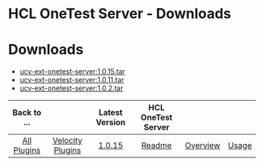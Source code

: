 
HCL OneTest Server - Downloads
==============================

# Downloads

- [ucv-ext-onetest-server:1.0.15.tar]()
- [ucv-ext-onetest-server:1.0.11.tar]()
- [ucv-ext-onetest-server:1.0.2.tar]()

|Back to ...||Latest Version|HCL OneTest Server |||
| :---: | :---: | :---: | :---: | :---: | :---: |
|[All Plugins](../../index.md)|[Velocity Plugins](../README.md)|[1.0.15]()|[Readme](README.md)|[Overview](overview.md)|[Usage](usage.md)|
